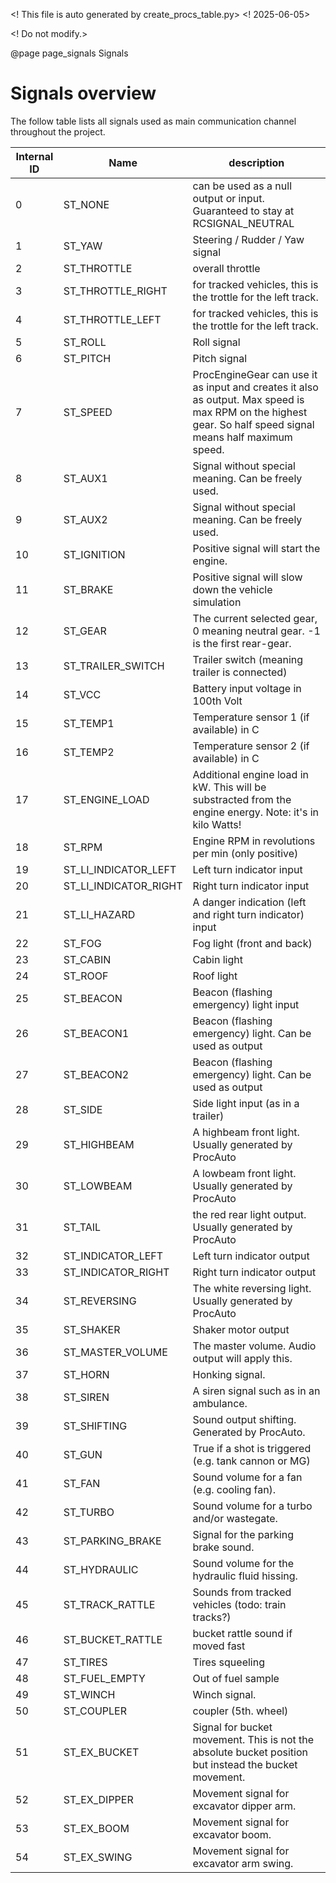 
<! This file is auto generated by create_procs_table.py>
<! 2025-06-05>

<! Do not modify.>

@page page_signals Signals

# Signals overview

The follow table lists all signals used as main communication
channel throughout the project.

| Internal ID | Name | description |
|-------------|------|-------------|
| 0 | ST_NONE | can be used as a null output or input. Guaranteed to stay at RCSIGNAL_NEUTRAL |
| 1 | ST_YAW | Steering / Rudder / Yaw signal |
| 2 | ST_THROTTLE | overall throttle |
| 3 | ST_THROTTLE_RIGHT | for tracked vehicles, this is the trottle for the left track. |
| 4 | ST_THROTTLE_LEFT | for tracked vehicles, this is the trottle for the left track. |
| 5 | ST_ROLL | Roll signal |
| 6 | ST_PITCH | Pitch signal |
| 7 | ST_SPEED | ProcEngineGear can use it as input and creates it also as output. Max speed is max RPM on the highest gear. So half speed signal means half maximum speed. |
| 8 | ST_AUX1 | Signal without special meaning. Can be freely used. |
| 9 | ST_AUX2 | Signal without special meaning. Can be freely used. |
| 10 | ST_IGNITION | Positive signal will start the engine. |
| 11 | ST_BRAKE | Positive signal will slow down the vehicle simulation |
| 12 | ST_GEAR | The current selected gear, 0 meaning neutral gear. -1 is the first rear-gear. |
| 13 | ST_TRAILER_SWITCH | Trailer switch (meaning trailer is connected) |
| 14 | ST_VCC | Battery input voltage in 100th Volt |
| 15 | ST_TEMP1 | Temperature sensor 1 (if available) in C |
| 16 | ST_TEMP2 | Temperature sensor 2 (if available) in C |
| 17 | ST_ENGINE_LOAD | Additional engine load in kW. This will be substracted from the engine energy. Note: it's in kilo Watts! |
| 18 | ST_RPM | Engine RPM in revolutions per min (only positive) |
| 19 | ST_LI_INDICATOR_LEFT | Left turn indicator input |
| 20 | ST_LI_INDICATOR_RIGHT | Right turn indicator input |
| 21 | ST_LI_HAZARD | A danger indication (left and right turn indicator) input |
| 22 | ST_FOG | Fog light (front and back) |
| 23 | ST_CABIN | Cabin light |
| 24 | ST_ROOF | Roof light |
| 25 | ST_BEACON | Beacon (flashing emergency) light input |
| 26 | ST_BEACON1 | Beacon (flashing emergency) light. Can be used as output |
| 27 | ST_BEACON2 | Beacon (flashing emergency) light. Can be used as output |
| 28 | ST_SIDE | Side light input (as in a trailer) |
| 29 | ST_HIGHBEAM | A highbeam front light. Usually generated by ProcAuto |
| 30 | ST_LOWBEAM | A lowbeam front light. Usually generated by ProcAuto |
| 31 | ST_TAIL | the red rear light output. Usually generated by ProcAuto |
| 32 | ST_INDICATOR_LEFT | Left turn indicator output |
| 33 | ST_INDICATOR_RIGHT | Right turn indicator output |
| 34 | ST_REVERSING | The white reversing light. Usually generated by ProcAuto |
| 35 | ST_SHAKER | Shaker motor output |
| 36 | ST_MASTER_VOLUME | The master volume. Audio output will apply this. |
| 37 | ST_HORN | Honking signal. |
| 38 | ST_SIREN | A siren signal such as in an ambulance. |
| 39 | ST_SHIFTING | Sound output shifting. Generated by ProcAuto. |
| 40 | ST_GUN | True if a shot is triggered (e.g. tank cannon or MG) |
| 41 | ST_FAN | Sound volume for a fan (e.g. cooling fan). |
| 42 | ST_TURBO | Sound volume for a turbo and/or wastegate. |
| 43 | ST_PARKING_BRAKE | Signal for the parking brake sound. |
| 44 | ST_HYDRAULIC | Sound volume for the hydraulic fluid hissing. |
| 45 | ST_TRACK_RATTLE | Sounds from tracked vehicles (todo: train tracks?) |
| 46 | ST_BUCKET_RATTLE | bucket rattle sound if moved fast |
| 47 | ST_TIRES | Tires squeeling |
| 48 | ST_FUEL_EMPTY | Out of fuel sample |
| 49 | ST_WINCH | Winch signal.  |
| 50 | ST_COUPLER | coupler (5th. wheel) |
| 51 | ST_EX_BUCKET | Signal for bucket movement. This is not the absolute bucket position but instead the bucket movement. |
| 52 | ST_EX_DIPPER | Movement signal for excavator dipper arm. |
| 53 | ST_EX_BOOM | Movement signal for excavator boom. |
| 54 | ST_EX_SWING | Movement signal for excavator arm swing. |

